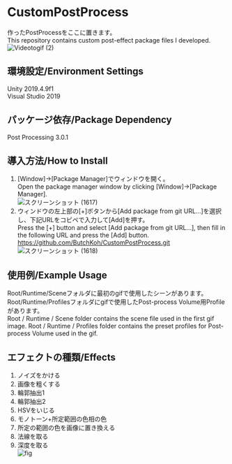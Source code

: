 # CustomPostProcess
作ったPostProcessをここに置きます。<br>
This repository contains custom post-effect package files I developed.
![Videotogif (2)](https://user-images.githubusercontent.com/64464106/108883086-5faf9f00-7648-11eb-9ec9-f521589b0336.gif)

## 環境設定/Environment Settings
Unity 2019.4.9f1<br>
Visual Studio 2019

## パッケージ依存/Package Dependency
Post Processing 3.0.1

## 導入方法/How to Install
1. [Window]->[Package Manager]でウィンドウを開く。<br>
  Open the package manager window by clicking [Window]->[Package Manager].<br>
![スクリーンショット (1617)](https://user-images.githubusercontent.com/64464106/107238645-6eecf500-6a6b-11eb-89e4-ed7c654384ca.png)<br>
2. ウィンドウの左上部の[+]ボタンから[Add package from git URL...]を選択し、下記URLをコピペで入力して[Add]を押す。<br>
  Press the [+] button and select [Add package from git URL...], then fill in the following URL and press the [Add] button.<br>
  https://github.com/ButchKoh/CustomPostProcess.git<br>
![スクリーンショット (1618)](https://user-images.githubusercontent.com/64464106/107238654-72807c00-6a6b-11eb-8eb3-9b28a27b89fd.png)

## 使用例/Example Usage
Root/Runtime/Sceneフォルダに最初のgifで使用したシーンがあります。Root/Runtime/Profilesフォルダにgifで使用したPost-process Volume用Profileがあります。<br>
Root / Runtime / Scene folder contains the scene file used in the first gif image. 
Root / Runtime / Profiles folder contains the preset profiles for Post-process Volume used in the gif.

## エフェクトの種類/Effects
1. ノイズをかける<br>
2. 画像を粗くする<br>
3. 輪郭抽出1<br>
4. 輪郭抽出2<br>
5. HSVをいじる<br>
6. モノトーン+所定範囲の色相の色<br>
7. 所定の範囲の色を画像に置き換える<br>
8. 法線を取る<br>
9. 深度を取る<br>
![fig](https://user-images.githubusercontent.com/64464106/108764122-882a9100-7595-11eb-92f9-2ad597f5acf8.png)
